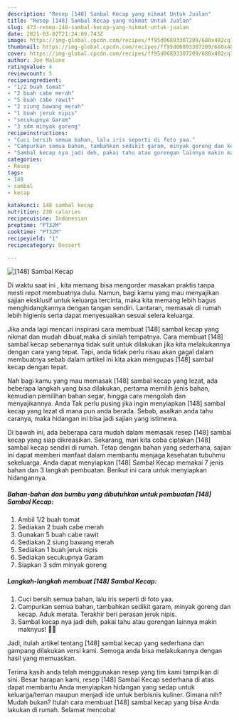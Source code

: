 ```yaml
---
description: "Resep [148] Sambal Kecap yang nikmat Untuk Jualan"
title: "Resep [148] Sambal Kecap yang nikmat Untuk Jualan"
slug: 473-resep-148-sambal-kecap-yang-nikmat-untuk-jualan
date: 2021-03-02T21:24:09.743Z
image: https://img-global.cpcdn.com/recipes/ff95d06893307209/680x482cq70/148-sambal-kecap-foto-resep-utama.jpg
thumbnail: https://img-global.cpcdn.com/recipes/ff95d06893307209/680x482cq70/148-sambal-kecap-foto-resep-utama.jpg
cover: https://img-global.cpcdn.com/recipes/ff95d06893307209/680x482cq70/148-sambal-kecap-foto-resep-utama.jpg
author: Joe Malone
ratingvalue: 4
reviewcount: 5
recipeingredient:
- "1/2 buah tomat"
- "2 buah cabe merah"
- "5 buah cabe rawit"
- "2 siung bawang merah"
- "1 buah jeruk nipis"
- "secukupnya Garam"
- "3 sdm minyak goreng"
recipeinstructions:
- "Cuci bersih semua bahan, lalu iris seperti di foto yaa."
- "Campurkan semua bahan, tambahkan sedikit garam, minyak goreng dan kecap. Aduk merata. Terakhir beri perasan jeruk nipis."
- "Sambal kecap nya jadi deh, pakai tahu atau gorengan lainnya makin maknyus! 👍🏻"
categories:
- Resep
tags:
- 148
- sambal
- kecap

katakunci: 148 sambal kecap 
nutrition: 230 calories
recipecuisine: Indonesian
preptime: "PT32M"
cooktime: "PT32M"
recipeyield: "1"
recipecategory: Dessert

---
```



![[148] Sambal Kecap](https://img-global.cpcdn.com/recipes/ff95d06893307209/680x482cq70/148-sambal-kecap-foto-resep-utama.jpg)

Di waktu  saat ini , kita memang bisa mengorder masakan praktis tanpa mesti repot membuatnya dulu. Namun, bagi kamu yang mau menyajikan sajian eksklusif untuk keluarga tercinta, maka kita memang lebih bagus menghidangkannya dengan tangan sendiri. Lantaran, memasak di rumah lebih higienis serta dapat menyesuaikan sesuai selera keluarga.

Jika anda lagi mencari inspirasi cara membuat [148] sambal kecap yang nikmat dan mudah dibuat,maka di sinilah tempatnya. Cara membuat [148] sambal kecap  sebenarnya tidak sulit untuk dilakukan jika kita melakukannya dengan cara yang tepat. Tapi, anda tidak perlu risau akan gagal dalam membuatnya 
sebab dalam artikel ini kita akan mengupas [148] sambal kecap dengan tepat.  



Nah bagi kamu yang mau memasak [148] sambal kecap yang lezat, ada beberapa langkah yang bisa dilakukan, pertama memilih jenis bahan, kemudian pemilihan bahan segar, hingga cara mengolah dan menyajikannya. Anda Tak perlu pusing jika ingin menyiapkan [148] sambal kecap yang lezat di mana pun anda berada. Sebab, asalkan anda  tahu caranya, maka hidangan ini bisa jadi sajian yang istimewa.

Di bawah ini, ada beberapa cara mudah dalam memasak resep [148] sambal kecap yang siap dikreasikan. Sekarang, mari kita coba ciptakan [148] sambal kecap sendiri di rumah. Tetap dengan bahan yang sederhana, sajian ini dapat memberi manfaat dalam membantu menjaga kesehatan tubuhmu sekeluarga. Anda dapat menyiapkan [148] Sambal Kecap memakai 7 jenis bahan dan 3 langkah pembuatan. Berikut ini cara untuk menyiapkan hidangannya.

<!--inarticleads1-->

##### Bahan-bahan dan bumbu yang dibutuhkan untuk pembuatan [148] Sambal Kecap:

1. Ambil 1/2 buah tomat
1. Sediakan 2 buah cabe merah
1. Gunakan 5 buah cabe rawit
1. Sediakan 2 siung bawang merah
1. Sediakan 1 buah jeruk nipis
1. Sediakan secukupnya Garam
1. Siapkan 3 sdm minyak goreng




<!--inarticleads2-->

##### Langkah-langkah membuat [148] Sambal Kecap:

1. Cuci bersih semua bahan, lalu iris seperti di foto yaa.
1. Campurkan semua bahan, tambahkan sedikit garam, minyak goreng dan kecap. Aduk merata. Terakhir beri perasan jeruk nipis.
1. Sambal kecap nya jadi deh, pakai tahu atau gorengan lainnya makin maknyus! 👍🏻




Jadi, itulah artikel tentang  [148] sambal kecap  yang sederhana dan gampang dilakukan versi kami. Semoga anda bisa melakukannya dengan hasil yang memuaskan. 

Terima kasih anda telah menggunakan resep yang tim kami tampilkan di sini. Besar harapan kami, resep  [148] Sambal Kecap sederhana di atas dapat membantu Anda menyiapkan hidangan yang sedap untuk keluarga/teman maupun menjadi ide untuk berbisnis kuliner. Gimana nih? Mudah bukan? Itulah cara membuat [148] sambal kecap yang bisa Anda lakukan di rumah. Selamat mencoba!

